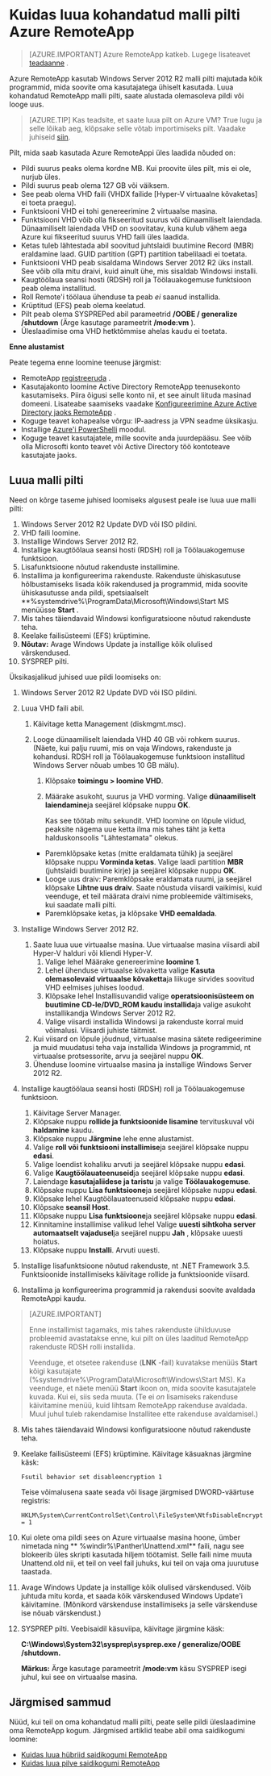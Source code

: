 <properties
    pageTitle="Kuidas luua kohandatud malli pilti Azure RemoteApp | Microsoft Azure'i"
    description="Siit saate teada, kuidas luua kohandatud malli pilti Azure RemoteApp. Saate selle malli hübriid või pilveteenuse saidikogumi."
    services="remoteapp"
    documentationCenter=""
    authors="lizap"
    manager="mbaldwin"
    editor=""/>

<tags
    ms.service="remoteapp"
    ms.workload="compute"
    ms.tgt_pltfrm="na"
    ms.devlang="na"
    ms.topic="article"
    ms.date="08/15/2016" 
    ms.author="elizapo"/>

# <a name="how-to-create-a-custom-template-image-for-azure-remoteapp"></a>Kuidas luua kohandatud malli pilti Azure RemoteApp

> [AZURE.IMPORTANT]
> Azure RemoteApp katkeb. Lugege lisateavet [teadaanne](https://go.microsoft.com/fwlink/?linkid=821148) .

Azure RemoteApp kasutab Windows Server 2012 R2 malli pilti majutada kõik programmid, mida soovite oma kasutajatega ühiselt kasutada. Luua kohandatud RemoteApp malli pilti, saate alustada olemasoleva pildi või looge uus. 


> [AZURE.TIP] Kas teadsite, et saate luua pilt on Azure VM? True lugu ja selle lõikab aeg, klõpsake selle võtab importimiseks pilt. Vaadake juhiseid [siin](remoteapp-image-on-azurevm.md).

Pilt, mida saab kasutada Azure RemoteAppi üles laadida nõuded on:


- Pildi suurus peaks olema kordne MB. Kui proovite üles pilt, mis ei ole, nurjub üles.
- Pildi suurus peab olema 127 GB või väiksem.
- See peab olema VHD faili (VHDX failide [Hyper-V virtuaalne kõvaketas] ei toeta praegu).
- Funktsiooni VHD ei tohi genereerimine 2 virtuaalse masina.
- Funktsiooni VHD võib olla fikseeritud suurus või dünaamiliselt laiendada. Dünaamiliselt laiendada VHD on soovitatav, kuna kulub vähem aega Azure kui fikseeritud suurus VHD faili üles laadida.
- Ketas tuleb lähtestada abil soovitud juhtslaidi buutimine Record (MBR) eraldamine laad. GUID partition (GPT) partition tabelilaadi ei toetata.
- Funktsiooni VHD peab sisaldama Windows Server 2012 R2 üks install. See võib olla mitu draivi, kuid ainult ühe, mis sisaldab Windowsi installi.
- Kaugtöölaua seansi hosti (RDSH) roll ja Töölauakogemuse funktsioon peab olema installitud.
- Roll Remote'i töölaua ühenduse ta peab *ei* saanud installida.
- Krüptitud (EFS) peab olema keelatud.
- Pilt peab olema SYSPREPed abil parameetrid **/OOBE / generalize /shutdown** (Ärge kasutage parameetrit **/mode:vm** ).
- Üleslaadimise oma VHD hetktõmmise ahelas kaudu ei toetata.


**Enne alustamist**

Peate tegema enne loomine teenuse järgmist:

- RemoteApp [registreeruda](https://azure.microsoft.com/services/remoteapp/) .
- Kasutajakonto loomine Active Directory RemoteApp teenusekonto kasutamiseks. Piira õigusi selle konto nii, et see ainult liituda masinad domeeni. Lisateabe saamiseks vaadake [Konfigureerimine Azure Active Directory jaoks RemoteApp](remoteapp-ad.md) .
- Koguge teavet kohapealse võrgu: IP-aadress ja VPN seadme üksikasju.
- Installige [Azure'i PowerShelli](../powershell-install-configure.md) moodul.
- Koguge teavet kasutajatele, mille soovite anda juurdepääsu. See võib olla Microsofti konto teavet või Active Directory töö kontoteave kasutajate jaoks.



## <a name="create-a-template-image"></a>Luua malli pilti ##

Need on kõrge taseme juhised loomiseks algusest peale ise luua uue malli pilti:

1.  Windows Server 2012 R2 Update DVD või ISO pildini.
2.  VHD faili loomine.
4.  Installige Windows Server 2012 R2.
5.  Installige kaugtöölaua seansi hosti (RDSH) roll ja Töölauakogemuse funktsioon.
6.  Lisafunktsioone nõutud rakenduste installimine.
7.  Installima ja konfigureerima rakenduste. Rakenduste ühiskasutuse hõlbustamiseks lisada kõik rakendused ja programmid, mida soovite ühiskasutusse anda pildi, spetsiaalselt **%systemdrive%\ProgramData\Microsoft\Windows\Start MS menüüsse **Start** .
8.  Mis tahes täiendavaid Windowsi konfiguratsioone nõutud rakenduste teha.
9.  Keelake failisüsteemi (EFS) krüptimine.
10. **Nõutav:** Avage Windows Update ja installige kõik olulised värskendused.
9.  SYSPREP pilti.

Üksikasjalikud juhised uue pildi loomiseks on:

1.  Windows Server 2012 R2 Update DVD või ISO pildini.
2.  Luua VHD faili abil.
    1.  Käivitage ketta Management (diskmgmt.msc).
    2.  Looge dünaamiliselt laiendada VHD 40 GB või rohkem suurus. (Näete, kui palju ruumi, mis on vaja Windows, rakenduste ja kohandusi. RDSH roll ja Töölauakogemuse funktsioon installitud Windows Server nõuab umbes 10 GB mälu).
        1.  Klõpsake **toimingu > loomine VHD**.
        2.  Määrake asukoht, suurus ja VHD vorming. Valige **dünaamiliselt laiendamine**ja seejärel klõpsake nuppu **OK**.

            Kas see töötab mitu sekundit. VHD loomine on lõpule viidud, peaksite nägema uue ketta ilma mis tahes täht ja ketta halduskonsoolis "Lähtestamata" olekus.

        - Paremklõpsake ketas (mitte eraldamata tühik) ja seejärel klõpsake nuppu **Vorminda ketas**. Valige laadi partition **MBR** (juhtslaidi buutimine kirje) ja seejärel klõpsake nuppu **OK**.
        - Looge uus draiv: Paremklõpsake eraldamata ruumi, ja seejärel klõpsake **Lihtne uus draiv**. Saate nõustuda viisardi vaikimisi, kuid veenduge, et teil määrata draivi nime probleemide vältimiseks, kui saadate malli pilti.
        - Paremklõpsake ketas, ja klõpsake **VHD eemaldada**.





1. Installige Windows Server 2012 R2.
    1. Saate luua uue virtuaalse masina. Uue virtuaalse masina viisardi abil Hyper-V halduri või kliendi Hyper-V.
        1. Valige lehel Määrake genereerimine **loomine 1**.
        2. Lehel ühenduse virtuaalse kõvaketta valige **Kasuta olemasolevaid virtuaalse kõvaketta**ja liikuge sirvides soovitud VHD eelmises juhises loodud.
        2. Klõpsake lehel Installisuvandid valige **operatsioonisüsteem on buutimine CD-le/DVD_ROM kaudu installida**ja valige asukoht installikandja Windows Server 2012 R2.
        3. Valige viisardi installida Windowsi ja rakenduste korral muid võimalusi. Viisardi juhiste täitmist.
    2.  Kui viisard on lõpule jõudnud, virtuaalse masina sätete redigeerimine ja muid muudatusi teha vaja installida Windows ja programmid, nt virtuaalse protsessorite, arvu ja seejärel nuppu **OK**.
    4.  Ühenduse loomine virtuaalse masina ja installige Windows Server 2012 R2.
1. Installige kaugtöölaua seansi hosti (RDSH) roll ja Töölauakogemuse funktsioon.
    1. Käivitage Server Manager.
    2. Klõpsake nuppu **rollide ja funktsioonide lisamine** tervituskuval või **haldamine** kaudu.
    3. Klõpsake nuppu **Järgmine** lehe enne alustamist.
    4. Valige **roll või funktsiooni installimise**ja seejärel klõpsake nuppu **edasi**.
    5. Valige loendist kohaliku arvuti ja seejärel klõpsake nuppu **edasi**.
    6. Valige **Kaugtöölauateenuseid**ja seejärel klõpsake nuppu **edasi**.
    7. Laiendage **kasutajaliidese ja taristu** ja valige **Töölauakogemuse**.
    8. Klõpsake nuppu **Lisa funktsioone**ja seejärel klõpsake nuppu **edasi**.
    9. Klõpsake lehel Kaugtöölauateenuseid klõpsake nuppu **edasi**.
    10. Klõpsake **seansil Host**.
    11. Klõpsake nuppu **Lisa funktsioone**ja seejärel klõpsake nuppu **edasi**.
    12. Kinnitamine installimise valikud lehel Valige **uuesti sihtkoha server automaatselt vajadusel**ja seejärel nuppu **Jah** , klõpsake uuesti hoiatus.
    13. Klõpsake nuppu **Installi**. Arvuti uuesti.
1.  Installige lisafunktsioone nõutud rakenduste, nt .NET Framework 3.5. Funktsioonide installimiseks käivitage rollide ja funktsioonide viisard.
7.  Installima ja konfigureerima programmid ja rakendusi soovite avaldada RemoteAppi kaudu.

>[AZURE.IMPORTANT]
>
>Enne installimist tagamaks, mis tahes rakenduste ühilduvuse probleemid avastatakse enne, kui pilt on üles laaditud RemoteApp rakenduste RDSH rolli installida.
>
>Veenduge, et otsetee rakenduse (**LNK** -fail) kuvatakse menüüs **Start** kõigi kasutajate (%systemdrive%\ProgramData\Microsoft\Windows\Start MS). Ka veenduge, et näete menüü **Start** ikoon on, mida soovite kasutajatele kuvada. Kui ei, siis seda muuta. (Te ei *on* lisamiseks rakenduse käivitamine menüü, kuid lihtsam RemoteApp rakenduse avaldada. Muul juhul tuleb rakendamise Installitee ette rakenduse avaldamisel.)


8.  Mis tahes täiendavaid Windowsi konfiguratsioone nõutud rakenduste teha.
9.  Keelake failisüsteemi (EFS) krüptimine. Käivitage käsuaknas järgmine käsk:

        Fsutil behavior set disableencryption 1

    Teise võimalusena saate seada või lisage järgmised DWORD-väärtuse registris:

        HKLM\System\CurrentControlSet\Control\FileSystem\NtfsDisableEncryption = 1
9.  Kui olete oma pildi sees on Azure virtuaalse masina hoone, ümber nimetada ning ** \%windir%\Panther\Unattend.xml** faili, nagu see blokeerib üles skripti kasutada hiljem töötamist. Selle faili nime muuta Unattend.old nii, et teil on veel fail juhuks, kui teil on vaja oma juurutuse taastada.
10. Avage Windows Update ja installige kõik olulised värskendused. Võib juhtuda mitu korda, et saada kõik värskendused Windows Update'i käivitamine. (Mõnikord värskenduse installimiseks ja selle värskenduse ise nõuab värskendust.)
10. SYSPREP pilti. Veebisaidil käsuviipa, käivitage järgmine käsk:

    **C:\Windows\System32\sysprep\sysprep.exe / generalize/OOBE /shutdown.**

    **Märkus:** Ärge kasutage parameetrit **/mode:vm** käsu SYSPREP isegi juhul, kui see on virtuaalse masina.


## <a name="next-steps"></a>Järgmised sammud ##
Nüüd, kui teil on oma kohandatud malli pilti, peate selle pildi üleslaadimine oma RemoteApp kogum. Järgmised artiklid teabe abil oma saidikogumi loomine:


- [Kuidas luua hübriid saidikogumi RemoteApp](remoteapp-create-hybrid-deployment.md)
- [Kuidas luua pilve saidikogumi RemoteApp](remoteapp-create-cloud-deployment.md)
 